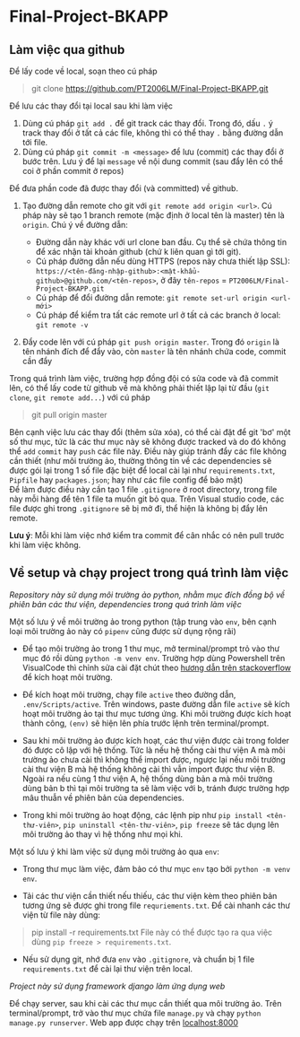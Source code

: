 # Final-Project-BKAPP


## Làm việc qua github

Để lấy code về local, soạn theo cú pháp  
> git clone https://github.com/PT2006LM/Final-Project-BKAPP.git

Để lưu các thay đổi tại local sau khi làm việc  
1. Dùng cú pháp `git add .` để git track các thay đổi. Trong đó, dấu `.` ý track thay đổi ở tất cả các file, không thì có thể thay `.` bằng đường dẫn tới file. 
2. Dùng cú pháp `git commit -m <message>` để lưu (commit) các thay đổi ở bước trên. Lưu ý để lại `message` về nội dung commit (sau đẩy lên có thể coi ở phần commit ở repos)

Để đưa phần code đã được thay đổi (và committed) về github.
1. Tạo đường dẫn remote cho git với `git remote add origin <url>`. Cú pháp này sẽ tạo 1 branch remote (mặc định ở local tên là master) tên là `origin`. Chú ý về đường dẫn:  
    *  Đường dẫn này khác với url clone ban đầu. Cụ thể sẽ chứa thông tin để xác nhận tài khoản github (chứ k liên quan gì tới git).
    *  Cú pháp đường dẫn nếu dùng HTTPS (repos này chưa thiết lập SSL): `https://<tên-đăng-nhập-github>:<mật-khẩu-github>@github.com/<tên-repos>`, ở đây `tên-repos` = `PT2006LM/Final-Project-BKAPP.git`
    *  Cú pháp để đổi đường dẫn remote: `git remote set-url origin <url-mới>`
    *  Cú pháp để kiểm tra tất các remote url ở tất cả các branch ở local: `git remote -v`
    
2. Đẩy code lên với cú pháp `git push origin master`. Trong đó `origin` là tên nhánh đích để đẩy vào, còn `master` là tên nhánh chứa code, commit cần đẩy

Trong quá trình làm việc, trường hợp đồng đội có sửa code và đã commit lên, có thể lấy code từ github về mà không phải thiết lập lại từ đầu (`git clone`, `git remote add...`) với cú pháp
> git pull origin master

Bên cạnh việc lưu các thay đổi (thêm sửa xóa), có thể cài đặt để git 'bơ' một số thư mục, tức là các thư mục này sẽ không được tracked và do đó không thể `add` `commit` hay `push` các file này. Điều này giúp tránh đẩy các file không cần thiết (như môi trường ảo, thường thông tin về các dependencies sẽ được gói lại trong 1 số file đặc biệt để local cài lại như `requirements.txt`, `Pipfile` hay `packages.json`; hay như các file config để bảo mật)  
Để làm được điều này cần tạo 1 file `.gitignore` ở root directory, trong file này mỗi hàng để tên 1 file ta muốn git bỏ qua. Trên Visual studio code, các file được ghi trong `.gitignore` sẽ bị mở đi, thể hiện là không bị đẩy lên remote.


**Lưu ý**: Mỗi khi làm việc nhớ kiểm tra commit để cân nhắc có nên pull trước khi làm việc không.
  
  
  
## Về setup và chạy project trong quá trình làm việc

*Repository này sử dụng môi trường ảo python, nhằm mục đích đồng bộ về phiên bản các thư viện, dependencies trong quá trình làm việc*

Một số lưu ý về môi trường ảo trong python (tập trung vào `env`, bên cạnh loại môi trường ảo này có `pipenv` cũng được sử dụng rộng rãi)

  * Để tạo môi trường ảo trong 1 thư mục, mở terminal/prompt trỏ vào thư mục đó rồi dùng `python -m venv env`. Trường hợp dùng Powershell trên VisualCode thì chỉnh sửa cài đặt chút theo [hương dẫn trên stackoverflow](https://stackoverflow.com/questions/56199111/visual-studio-code-cmd-error-cannot-be-loaded-because-running-scripts-is-disabl) để kích hoạt môi trường.  

  * Để kích hoạt môi trường, chạy file `active` theo đường dẫn, `.env/Scripts/active`. Trên windows, paste đường dẫn file `active` sẽ kích hoạt môi trường ảo tại thư mục tương ứng. Khi môi trường được kích hoạt thành công, `(env)` sẽ hiện lên phía trước lệnh trên terminal/prompt.  

  * Sau khi môi trường ảo được kích hoạt, các thư viện được cài trong folder đó được cô lập với hệ thống. Tức là nếu hệ thống cài thư viện A mà môi trường ảo chưa cài thì không thể import được, ngược lại nếu môi trường cài thư viện B mà hệ thống không cài thì vẫn import được thư viện B. Ngoài ra nếu cùng 1 thư viện A, hệ thống dùng bản a mà môi trường dùng bản b thì tại môi trường ta sẽ làm việc với b, tránh được trường hợp mâu thuẫn về phiên bản của dependencies.

  * Trong khi môi trường ảo hoạt động, các lệnh pip như `pip install <tên-thư-viên>`, `pip uninstall <tên-thư-viên>`, `pip freeze` sẽ tác dụng lên môi trường ảo thay vì hệ thống như mọi khi.

Một số lưu ý khi làm việc sử dụng môi trường ảo qua `env`:

  * Trong thư mục làm việc, đảm bảo có thư mục `env` tạo bởi `python -m venv env`.
  
  * Tải các thư viện cần thiết nếu thiếu, các thư viện kèm theo phiên bản tương ứng sẽ được ghi trong file `requriements.txt`. Để cài nhanh các thư viện từ file này dùng:
  > pip install -r requirements.txt
  File này có thể được tạo ra qua việc dùng `pip freeze > requirements.txt`.
  
  * Nếu sử dụng git, nhớ đưa `env` vào `.gitignore`, và chuẩn bị 1 file `requirements.txt` để cài lại thư viện trên local.
  
  
*Project này sử dụng framework django làm ứng dụng web*

Để chạy server, sau khi cài các thư mục cần thiết qua môi trường ảo. Trên terminal/prompt, trở vào thư mục chứa file `manage.py` và chạy `python manage.py runserver`.
Web app được chạy trên [localhost:8000](http://localhost:8000/) 
